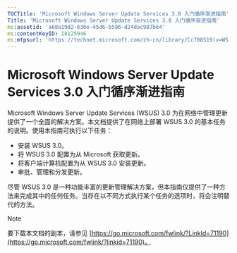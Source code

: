 ```yaml
---
TOCTitle: 'Microsoft Windows Server Update Services 3.0 入门循序渐进指南'
Title: 'Microsoft Windows Server Update Services 3.0 入门循序渐进指南'
ms:assetid: 'a68a19d2-630e-45d6-b596-d24dac987b64'
ms:contentKeyID: 18125946
ms:mtpsurl: 'https://technet.microsoft.com/zh-cn/library/Cc708519(v=WS.10)'
---
```


Microsoft Windows Server Update Services 3.0 入门循序渐进指南
=============================================================

Microsoft Windows Server Update Services (WSUS) 3.0 为在网络中管理更新提供了一个全面的解决方案。本文档提供了在网络上部署 WSUS 3.0 的基本任务的说明。使用本指南可执行以下任务：

-   安装 WSUS 3.0。
-   将 WSUS 3.0 配置为从 Microsoft 获取更新。
-   将客户端计算机配置为从 WSUS 3.0 安装更新。
-   审批、管理和分发更新。

尽管 WSUS 3.0 是一种功能丰富的更新管理解决方案，但本指南仅提供了一种方法来完成其中的任何任务。当存在以不同方式执行某个任务的选项时，将会注明替代的方法。

> [!NOTE]   
> 要下载本文档的副本，请参见 [https://go.microsoft.com/fwlink/?LinkId=71190](https://go.microsoft.com/fwlink/?linkid=71190)。 
